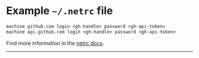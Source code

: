 # Example `~/.netrc` file

```txt
machine github.com login <gh-handle> password <gh-api-token>
machine api.github.com login <gh-handle> password <gh-api-token>
```

Find more information in the [netrc docs][docs].

---

[docs]: https://www.gnu.org/software/inetutils/manual/html_node/The-_002enetrc-file.html
